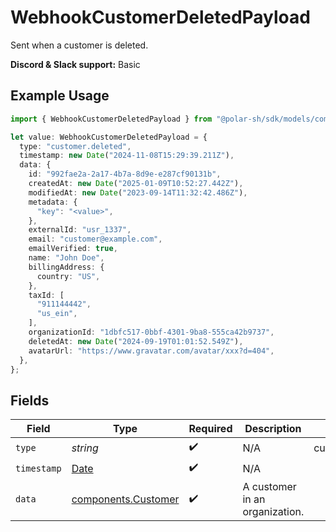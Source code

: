 # WebhookCustomerDeletedPayload

Sent when a customer is deleted.

**Discord & Slack support:** Basic

## Example Usage

```typescript
import { WebhookCustomerDeletedPayload } from "@polar-sh/sdk/models/components/webhookcustomerdeletedpayload.js";

let value: WebhookCustomerDeletedPayload = {
  type: "customer.deleted",
  timestamp: new Date("2024-11-08T15:29:39.211Z"),
  data: {
    id: "992fae2a-2a17-4b7a-8d9e-e287cf90131b",
    createdAt: new Date("2025-01-09T10:52:27.442Z"),
    modifiedAt: new Date("2023-09-14T11:32:42.486Z"),
    metadata: {
      "key": "<value>",
    },
    externalId: "usr_1337",
    email: "customer@example.com",
    emailVerified: true,
    name: "John Doe",
    billingAddress: {
      country: "US",
    },
    taxId: [
      "911144442",
      "us_ein",
    ],
    organizationId: "1dbfc517-0bbf-4301-9ba8-555ca42b9737",
    deletedAt: new Date("2024-09-19T01:01:52.549Z"),
    avatarUrl: "https://www.gravatar.com/avatar/xxx?d=404",
  },
};
```

## Fields

| Field                                                                                         | Type                                                                                          | Required                                                                                      | Description                                                                                   | Example                                                                                       |
| --------------------------------------------------------------------------------------------- | --------------------------------------------------------------------------------------------- | --------------------------------------------------------------------------------------------- | --------------------------------------------------------------------------------------------- | --------------------------------------------------------------------------------------------- |
| `type`                                                                                        | *string*                                                                                      | :heavy_check_mark:                                                                            | N/A                                                                                           | customer.deleted                                                                              |
| `timestamp`                                                                                   | [Date](https://developer.mozilla.org/en-US/docs/Web/JavaScript/Reference/Global_Objects/Date) | :heavy_check_mark:                                                                            | N/A                                                                                           |                                                                                               |
| `data`                                                                                        | [components.Customer](../../models/components/customer.md)                                    | :heavy_check_mark:                                                                            | A customer in an organization.                                                                |                                                                                               |